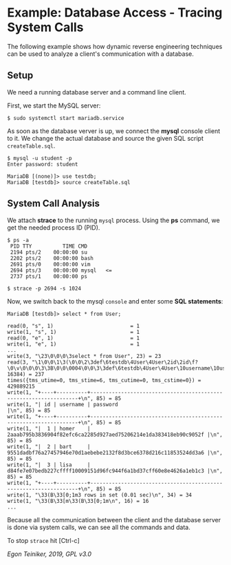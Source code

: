 # Example: Database Access - Tracing System Calls

The following example shows how dynamic reverse engineering techniques can be 
used to analyze a client's communication with a database.

## Setup

We need a running database server and a command line client.

First, we start the MySQL server:
```
$ sudo systemctl start mariadb.service
```

As soon as the database verver is up, we connect the **mysql** console client to it.
We change the actual database and source the given SQL script `createTable.sql`.
```
$ mysql -u student -p
Enter password: student

MariaDB [(none)]> use testdb;
MariaDB [testdb]> source createTable.sql
```

## System Call Analysis

We attach **strace** to the running `mysql` process.
Using the **ps** command, we get the needed process ID (PID).
```
$ ps -a
 PID TTY          TIME CMD
 2194 pts/2    00:00:00 su
 2202 pts/2    00:00:00 bash
 2691 pts/0    00:00:00 vim
 2694 pts/3    00:00:00 mysql   <=
 2737 pts/1    00:00:00 ps

$ strace -p 2694 -s 1024
```

Now, we switch back to the mysql `console` and enter some **SQL statements**:
```
MariaDB [testdb]> select * from User;

read(0, "s", 1)                         = 1
write(1, "s", 1)                        = 1
read(0, "e", 1)                         = 1
write(1, "e", 1)                        = 1
...
write(3, "\23\0\0\0\3select * from User", 23) = 23
read(3, "\1\0\0\1\3(\0\0\2\3def\6testdb\4User\4User\2id\2id\f?\0\v\0\0\0\3\3B\0\0\0004\0\0\3\3def\6testdb\4User\4User\10username\10username\f!\0\300\0\0\0\375\1\20\0\0\0004\0\0\4\3def\6testdb\4User\4User\10password\10password\f!\0\0\3\0\0\375\1\20\0\0\0\5\0\0\5\376\0\0\"\0\20\0\0\6\0011\5homer\7*******\17\0\0\7\0012\4bart\7*******\17\0\0\10\0013\4lisa\7*******\5\0\0\t\376\0\0\"\0", 16384) = 237
times({tms_utime=0, tms_stime=6, tms_cutime=0, tms_cstime=0}) = 429889215
write(1, "+----+----------+------------------------------------------------------------------+\n", 85) = 85
write(1, "| id | username | password                                                         |\n", 85) = 85
write(1, "+----+----------+------------------------------------------------------------------+\n", 85) = 85
write(1, "|  1 | homer    | 2aaab795b3836904f82efc6ca2285d927aed75206214e1da383418eb90c9052f |\n", 85) = 85
write(1, "|  2 | bart     | 9551dadbf76a27457946e70d1aebebe2132f8d3bce6378d216c11853524dd3a6 |\n", 85) = 85
write(1, "|  3 | lisa     | d84fe7e07bedb227cffff10009151d96fc944f6a1bd37cff60e8e4626a1eb1c3 |\n", 85) = 85
write(1, "+----+----------+------------------------------------------------------------------+\n", 85) = 85
write(1, "\33(B\33[0;1m3 rows in set (0.01 sec)\n", 34) = 34
write(1, "\33(B\33[m\33(B\33[0;1m\n", 16) = 16
...
```

Because all the communication between the client and the database server is done via system calls,
we can see all the commands and data.

To stop `strace` hit [Ctrl-c]


*Egon Teiniker, 2019, GPL v3.0*
